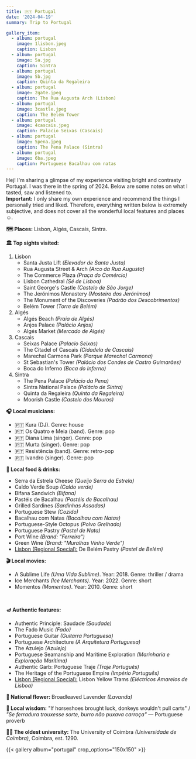 ```yaml
---
title: 🇵🇹 Portugal
date: '2024-04-19'
summary: Trip to Portugal

gallery_item:
  - album: portugal
    image: 1lisbon.jpeg
    caption: Lisbon
  - album: portugal
    image: 5a.jpg
    caption: Sintra 
  - album: portugal
    image: 5b.jpg
    caption: Quinta da Regaleira
  - album: portugal
    image: 2gate.jpeg
    caption: The Rua Augusta Arch (Lisbon)
  - album: portugal
    image: 3castle.jpeg
    caption: The Belém Tower 
  - album: portugal
    image: 4cascais.jpeg
    caption: Palacio Seixas (Cascais)
  - album: portugal
    image: 5pena.jpeg
    caption: The Pena Palace (Sintra)
  - album: portugal
    image: 6ba.jpeg
    caption: Portuguese Bacalhau com natas
---
```

Hej! I'm sharing a glimpse of my experience visiting bright and contrasty Portugal. I was there in the spring of 2024. Below are some notes on what I tasted, saw and listened to.<br>
<b>Important:</b> I only share my own experience and recommend the things I personally tried and liked. Therefore, everything written below is extremely subjective, and does not cover all the wonderful local features and places ☺️.

<b>🗺 Places:</b> Lisbon, Algés, Cascais, Sintra. <br>

<b>🏛 Top sights visited: </b>
1. Lisbon
    - Santa Justa Lift <i>(Elevador de Santa Justa)</i>
    - Rua Augusta Street & Arch <i>(Arco da Rua Augusta)</i>
    - The Commerce Plaza <i>(Praça do Comércio)</i>
    - Lisbon Cathedral <i>(Sé de Lisboa)</i>
    - Saint George's Castle <i>(Castelo de São Jorge)</i>
    - The Jerónimos Monastery <i>(Mosteiro dos Jerónimos)</i> 
    - The Monument of the Discoveries <i>(Padrão dos Descobrimentos)</i> 
    - Belém Tower <i>(Torre de Belém)</i> 
2. Algés
    - Algés Beach <i>(Praia de Algés)</i> 
    - Anjos Palace <i>(Palácio Anjos)</i> 
    - Algés Market <i>(Mercado de Algés)</i> 
3. Cascais 
    - Seixas Palace <i>(Palacio Seixas)</i> 
    - The Citadel of Cascais <i>(Cidadela de Cascais)</i> 
    - Marechal Carmona Park <i>(Parque Marechal Carmona)</i> 
    - St Sebastian's Tower <i>(Palácio dos Condes de Castro Guimarães)</i> 
    - Boca do Inferno <i>(Boca do Inferno)</i> 
4. Sintra 
    - The Pena Palace <i>(Palácio da Pena)</i>
    - Sintra National Palace <i>(Palácio de Sintra)</i>
    - Quinta da Regaleira <i>(Quinta da Regaleira)</i>
    - Moorish Castle <i>(Castelo dos Mouros)</i>
    

<b>🎧 Local musicians: </b>
- 🇵🇹 Kura (DJ). Genre: house
- 🇵🇹 Os Quatro e Meia (band). Genre: pop
- 🇵🇹 Diana Lima (singer). Genre: pop
- 🇵🇹 Murta (singer). Genre: pop
- 🇵🇹 Resistência (band). Genre: retro-pop
- 🇵🇹 Ivandro (singer). Genre: pop

<b>🥘 Local food & drinks: </b>
- Serra da Estrela Cheese <i>(Queijo Serra da Estrela)</i>
- Caldo Verde Soup <i>(Caldo verde)</i>
- Bifana Sandwich <i>(Bifana)</i>
- Pastéis de Bacalhau <i>(Pastéis de Bacalhau)</i>
- Grilled Sardines <i>(Sardinhas Assadas)</i>
- Portuguese Stew <i>(Cozido)</i>
- Bacalhau com Natas <i>(Bacalhau com Natas)</i>
- Portuguese-Style Octopus <i>(Polvo Grelhado)</i>
- Portuguese Pastry <i>(Pastel de Nata)</i>
- Port Wine <i>(Brand: "Ferreira")</i>
- Green Wine <i>(Brand: "Muralhas Vinho Verde")</i>
- <u>Lisbon (Regional Special):</u> De Belém Pastry <i>(Pastel de Belém)</i>


<b>🎬 Local movies:</b>
-  A Sublime Life <i>(Uma Vida Sublime)</i>. Year: 2018. Genre: thriller / drama
-  Ice Merchants <i>(Ice Merchants)</i>. Year: 2022. Genre: short
-  Momentos <i>(Momentos)</i>. Year: 2010. Genre: short
<br>


<b>🪔 Authentic features:</b>
- Authentic Principle: Saudade <i>(Saudade)</i>
- The Fado Music <i>(Fado)</i>
- Portuguese Guitar <i>(Guitarra Portuguesa)</i>
- Portuguese Architecture <i>(A Arquitetura Portuguesa)</i> 
- The Azulejo <i>(Azulejo)</i>
- Portuguese Seamanship and Maritime Exploration <i>(Marinharia e Exploração Marítima)</i>    
- Authentic Garb: Portuguese Traje <i>(Traje Português)</i>
- The Heritage of the Portuguese Empire <i>(Império Português)</i>
- <u>Lisbon (Regional Special):</u> Lisbon Yellow Trams <i>(Eléctricos Amarelos de Lisboa)</i>


<b>💐 National flower: </b> Broadleaved Lavender <i>(Lavanda)</i>


<b>🦉 Local wisdom:</b> "If horseshoes brought luck, donkeys wouldn't pull carts" / <i>"Se ferradura trouxesse sorte, burro não puxava carroça"</i> — Portuguese proverb


<b>👨‍🎓 The oldest university:</b> The University of Coimbra <i>(Universidade de Coimbra)</i>, Coimbra, est. 1290.  

{{< gallery album="portugal" crop_options="150x150" >}}
   

